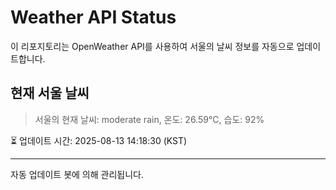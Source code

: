 
# Weather API Status

이 리포지토리는 OpenWeather API를 사용하여 서울의 날씨 정보를 자동으로 업데이트합니다.

## 현재 서울 날씨
> 서울의 현재 날씨: moderate rain, 온도: 26.59°C, 습도: 92%

⏳ 업데이트 시간: 2025-08-13 14:18:30 (KST)

---
자동 업데이트 봇에 의해 관리됩니다.
